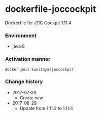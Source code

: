# dockerfile-joccockpit
Dockerfile for JOC Cockpit 1.11.4

### Environment
* java:8

### Activation manner
```
docker pull kunitaya/joccockpit
```

### Change history
* 2017-07-20
    * Create new
* 2017-08-29
    * Update from 1.11.3 to 1.11.4
